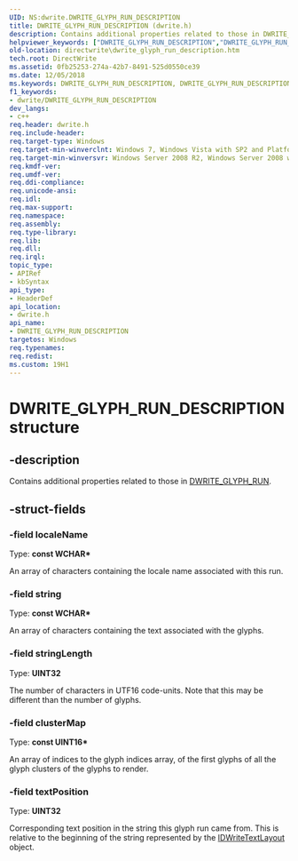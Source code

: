 ```yaml
---
UID: NS:dwrite.DWRITE_GLYPH_RUN_DESCRIPTION
title: DWRITE_GLYPH_RUN_DESCRIPTION (dwrite.h)
description: Contains additional properties related to those in DWRITE_GLYPH_RUN.
helpviewer_keywords: ["DWRITE_GLYPH_RUN_DESCRIPTION","DWRITE_GLYPH_RUN_DESCRIPTION structure [Direct Write]","directwrite.dwrite_glyph_run_description","dwrite/DWRITE_GLYPH_RUN_DESCRIPTION"]
old-location: directwrite\dwrite_glyph_run_description.htm
tech.root: DirectWrite
ms.assetid: 0fb25253-274a-42b7-8491-525d0550ce39
ms.date: 12/05/2018
ms.keywords: DWRITE_GLYPH_RUN_DESCRIPTION, DWRITE_GLYPH_RUN_DESCRIPTION structure [Direct Write], directwrite.dwrite_glyph_run_description, dwrite/DWRITE_GLYPH_RUN_DESCRIPTION
f1_keywords:
- dwrite/DWRITE_GLYPH_RUN_DESCRIPTION
dev_langs:
- c++
req.header: dwrite.h
req.include-header: 
req.target-type: Windows
req.target-min-winverclnt: Windows 7, Windows Vista with SP2 and Platform Update for Windows Vista [desktop apps \| UWP apps]
req.target-min-winversvr: Windows Server 2008 R2, Windows Server 2008 with SP2 and Platform Update for Windows Server 2008 [desktop apps \| UWP apps]
req.kmdf-ver: 
req.umdf-ver: 
req.ddi-compliance: 
req.unicode-ansi: 
req.idl: 
req.max-support: 
req.namespace: 
req.assembly: 
req.type-library: 
req.lib: 
req.dll: 
req.irql: 
topic_type:
- APIRef
- kbSyntax
api_type:
- HeaderDef
api_location:
- dwrite.h
api_name:
- DWRITE_GLYPH_RUN_DESCRIPTION
targetos: Windows
req.typenames: 
req.redist: 
ms.custom: 19H1
---
```


# DWRITE_GLYPH_RUN_DESCRIPTION structure


## -description


Contains additional properties related to those in <a href="/windows/win32/api/dwrite/ns-dwrite-dwrite_glyph_run">DWRITE_GLYPH_RUN</a>.


## -struct-fields




### -field localeName

Type: <b>const WCHAR*</b>

An array of characters containing the locale name associated with this run.


### -field string

Type: <b>const WCHAR*</b>

An array of characters containing the text associated with the glyphs.


### -field stringLength

Type: <b>UINT32</b>

The number of characters in UTF16 code-units. Note that this may be different than the number of glyphs.


### -field clusterMap

Type: <b>const UINT16*</b>

An array of indices to the glyph indices array, of the first glyphs of all the glyph clusters of the glyphs to render.


### -field textPosition

Type: <b>UINT32 </b>

Corresponding text position in the string this glyph run came from.  This is relative to the beginning of the string represented by the <a href="/windows/win32/api/dwrite/nn-dwrite-idwritetextlayout">IDWriteTextLayout</a> object.

